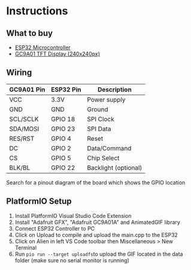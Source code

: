 # Instructions

## What to buy
- [ESP32 Microcontroller](https://a.aliexpress.com/_ExcwL9k)
- [GC9A01 TFT Display (240x240px)](https://a.aliexpress.com/_EuVPvME)

## Wiring
|GC9A01 Pin|ESP32 Pin|Description|
|------|------|------|
|VCC|3.3V|Power supply|
GND|GND|Ground|
|SCL/SCLK|GPIO 18|SPI Clock
|SDA/MOSI|GPIO 23|SPI Data|
|RES/RST|GPIO 4|Reset|
|DC|GPIO 2|Data/Command|
|CS|GPIO 5|Chip Select|
|BLK/BL|GPIO 22|Backlight (optional)|

Search for a pinout diagram of the board which shows the GPIO location

## PlatformIO Setup
1. Install PlatformIO Visual Studio Code Extension
2. Install "Adafruit GFX", "Adafruit GC9A01A" and AnimatedGIF library
3. Connect ESP32 Controller to PC
4. Click on Upload to compile and upload the main.cpp to the ESP32
5. Click on Alien in left VS Code toolbar then Miscellaneous > New Terminal
6. Run `pio run --target uploadfs`to upload the GIF located in the data folder (make sure no serial monitor is running)
